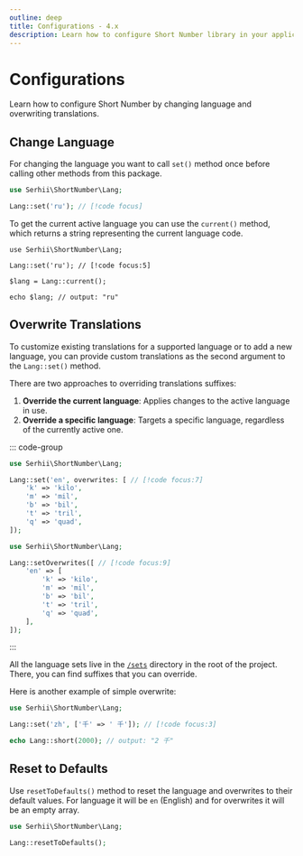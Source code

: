 ```yaml
---
outline: deep
title: Configurations - 4.x
description: Learn how to configure Short Number library in your application
---
```


# Configurations
Learn how to configure Short Number by changing language and overwriting translations.

## Change Language
For changing the language you want to call `set()` method once before calling other methods from this package.

```php
use Serhii\ShortNumber\Lang;

Lang::set('ru'); // [!code focus]
```

To get the current active language you can use the `current()` method, which returns a string representing the current language code.

```php{5}
use Serhii\ShortNumber\Lang;

Lang::set('ru'); // [!code focus:5]

$lang = Lang::current();

echo $lang; // output: "ru"
```

## Overwrite Translations
To customize existing translations for a supported language or to add a new language, you can provide custom translations as the second argument to the `Lang::set()` method.

There are two approaches to overriding translations suffixes:

1. **Override the current language**: Applies changes to the active language in use.
2. **Override a specific language**: Targets a specific language, regardless of the currently active one.

::: code-group
```php [1. Overwrite Current]
use Serhii\ShortNumber\Lang;

Lang::set('en', overwrites: [ // [!code focus:7]
    'k' => 'kilo',
    'm' => 'mil',
    'b' => 'bil',
    't' => 'tril',
    'q' => 'quad',
]);
```

```php [2. Overwrite Specific]
use Serhii\ShortNumber\Lang;

Lang::setOverwrites([ // [!code focus:9]
    'en' => [
        'k' => 'kilo',
        'm' => 'mil',
        'b' => 'bil',
        't' => 'tril',
        'q' => 'quad',
    ],
]);
```
:::

All the language sets live in the [`/sets`](https://github.com/short-number/short-number/tree/main/sets) directory in the root of the project. There, you can find suffixes that you can override.

Here is another example of simple overwrite:

```php
use Serhii\ShortNumber\Lang;

Lang::set('zh', ['千' => ' 千']); // [!code focus:3]

echo Lang::short(2000); // output: "2 千"
```

## Reset to Defaults
Use `resetToDefaults()` method to reset the language and overwrites to their default values. For language it will be `en` (English) and for overwrites it will be an empty array.

```php
use Serhii\ShortNumber\Lang;

Lang::resetToDefaults();
```